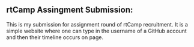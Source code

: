 ## rtCamp Assingment Submission:
This is my submission for assignment round of rtCamp recruitment. It is a simple website where one can type in the username of a GitHub account and then their timeline occurs on page.
